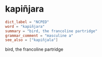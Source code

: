 # kapiñjara

``` toml
dict_label = "NCPED"
word = "kapiñjara"
summary = "bird, the francoline partridge"
grammar_comment = "masculine a"
see_also = ["kapiñjala"]
```

bird, the francoline partridge

